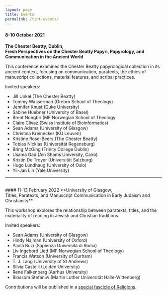 ```yaml
---
layout: page
title: Events
permalink: /tint-events/
---
```


#### 8–10 October 2021
**The Chester Beatty, Dublin, <br>Fresh Perspectives on the Chester Beatty Papyri, Papyrology, and Communication in the Ancient World**

This conference examines the Chester Beatty papyrological collection in its ancient context, focusing on communication, paratexts, the ethics of manuscript collections, material features, and scribal practices.

Invited speakers:

- Jill Unkel (The Chester Beatty)
- Tommy Wasserman (Örebro School of Theology)
- Jennifer Knust (Duke University)
- Sabine Huebner (University of Basel)
- Brent Nongbri (MF Norwegian School of Theology
- Claire Clivaz (Swiss Institute of Bioinformatics)
- Sean Adams (University of Glasgow)
- Christina Kreinecker (KU Leuven)
- Kristine Rose-Beers (The Chester Beatty)
- Tobias Nicklas (Universität Regensburg)
- Bring McGing (Trinity College Dublin)
- Usama Gad (Ain Shams University, Cairo)
- Kristin De Troyer (Universität Salzburg)
- Hugo Lundhaug (University of Oslo)
- Yii-Jan Lin (Yale University)

---
<br>
#### 11–13 February 2022
**University of Glasgow, <br>Titles, Paratexts, and Manuscript Communication in Early Judaism and Christianity**

This workshop explores the relationship between paratexts, titles, and the materiality of reading in Jewish and Christian traditions. 

Invited speakers:

- Sean Adams (University of Glasgow)
- Hindy Najman (University of Oxford)
- Paola Buzi (Sapienza Università di Roma)
- Liv Ingebord Lied (MF Norwegian School of Theology)
- Francis Watson (University of Durham)
- T. J. Lang (University of St Andrews)
- Silvia Castelli (Leiden University)
- René Falkenberg (Aarhus University)
- Blossom Stefaniw (Martin Luther Universität Halle-Wittenberg)

Contributions will be published in a [special fascicle of Religions](https://eprints.gla.ac.uk/cgi/users/home?screen=EPrint::View&eprintid=235952#t). <!--insert like for special fas....-->
